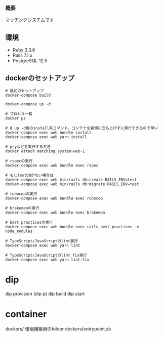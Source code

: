 ### 概要

マッチングシステムです

## 環境

- Ruby 3.3.6
- Rails 7.1.x
- PostgreSQL 12.5

## dockerのセットアップ

```
# 最初のセットアップ
docker-compose build

docker-compose up -d

# プロセス一覧
docker ps

# d up -d後のinstall系コマンド。コンテナを新規に立ち上げずに実行できるので早い
docker-compose exec web bundle install
docker-compose exec web yarn install

# pryなどを実行する方法
docker attach matching_system-web-1

# rspecの実行
docker-compose exec web bundle exec rspec

# もしtestDBがない場合は
docker-compose exec web bin/rails db:create RAILS_ENV=test
docker-compose exec web bin/rails db:migrate RAILS_ENV=test

# rubocopの実行
docker-compose exec web bundle exec rubocop

# brakemanの実行
docker-compose exec web bundle exec brakeman

# best practicesの実行
docker-compose exec web bundle exec rails_best_practices -e node_modules

# TypeScript/JavaScriptのlint実行
docker-compose exec web yarn lint

# TypeScript/JavaScriptのlint fix実行
docker-compose exec web yarn lint:fix
```

# dip
dip provision (dip p)
dip build
dip start

# container
dockers/ 環境構築用のfolder
dockers/entrypoint.sh
